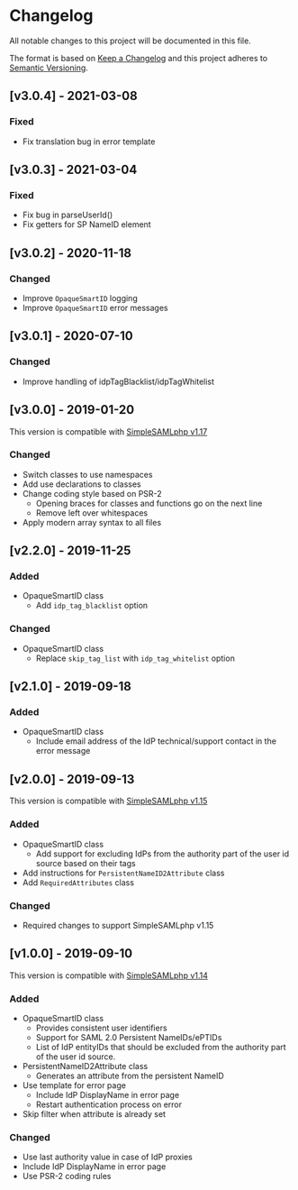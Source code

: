 # Changelog

All notable changes to this project will be documented in this file.

The format is based on [Keep a Changelog](https://keepachangelog.com/en/1.0.0/)
and this project adheres to [Semantic Versioning](https://semver.org/spec/v2.0.0.html).

## [v3.0.4] - 2021-03-08

### Fixed

- Fix translation bug in error template

## [v3.0.3] - 2021-03-04

### Fixed

- Fix bug in parseUserId()
- Fix getters for SP NameID element

## [v3.0.2] - 2020-11-18

### Changed

- Improve `OpaqueSmartID` logging
- Improve `OpaqueSmartID` error messages

## [v3.0.1] - 2020-07-10

### Changed

- Improve handling of idpTagBlacklist/idpTagWhitelist

## [v3.0.0] - 2019-01-20

This version is compatible with [SimpleSAMLphp v1.17](https://simplesamlphp.org/docs/1.17/simplesamlphp-changelog)

### Changed

- Switch classes to use namespaces
- Add use declarations to classes
- Change coding style based on PSR-2
  - Opening braces for classes and functions go on the next line
  - Remove left over whitespaces
- Apply modern array syntax to all files

## [v2.2.0] - 2019-11-25

### Added

- OpaqueSmartID class
  - Add `idp_tag_blacklist` option

### Changed

- OpaqueSmartID class
  - Replace `skip_tag_list` with `idp_tag_whitelist` option

## [v2.1.0] - 2019-09-18

### Added

- OpaqueSmartID class
  - Include email address of the IdP technical/support contact in the error message

## [v2.0.0] - 2019-09-13

This version is compatible with [SimpleSAMLphp v1.15](https://simplesamlphp.org/docs/1.15/simplesamlphp-changelog)

### Added

- OpaqueSmartID class
  - Add support for excluding IdPs from the authority part of the user id
    source based on their tags
- Add instructions for `PersistentNameID2Attribute` class
- Add `RequiredAttributes` class

### Changed

- Required changes to support SimpleSAMLphp v1.15

## [v1.0.0] - 2019-09-10

This version is compatible with [SimpleSAMLphp v1.14](https://simplesamlphp.org/docs/1.14/simplesamlphp-changelog)

### Added

- OpaqueSmartID class
  - Provides consistent user identifiers
  - Support for SAML 2.0 Persistent NameIDs/ePTIDs
  - List of IdP entityIDs that should be excluded from the authority part of
    the user id source.
- PersistentNameID2Attribute class
  - Generates an attribute from the persistent NameID
- Use template for error page
  - Include IdP DisplayName in error page
  - Restart authentication process on error
- Skip filter when attribute is already set

### Changed

- Use last authority value in case of IdP proxies
- Include IdP DisplayName in error page
- Use PSR-2 coding rules
